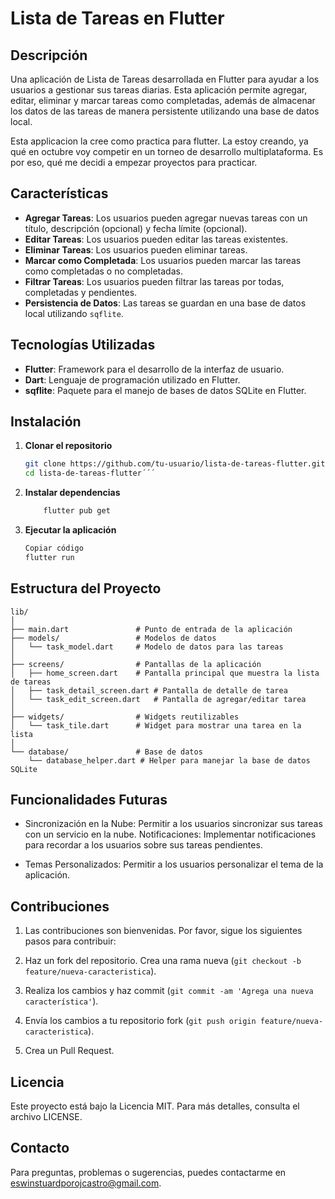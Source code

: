 # Lista de Tareas en Flutter

## Descripción

Una aplicación de Lista de Tareas desarrollada en Flutter para ayudar a los usuarios a gestionar sus tareas diarias. Esta aplicación permite agregar, editar, eliminar y marcar tareas como completadas, además de almacenar los datos de las tareas de manera persistente utilizando una base de datos local.

Esta applicacion la cree como practica para flutter. La estoy creando, ya qué en octubre voy competir en un torneo de desarrollo multiplataforma. Es por eso, qué me decidi a empezar proyectos para practicar.

## Características

- **Agregar Tareas**: Los usuarios pueden agregar nuevas tareas con un título, descripción (opcional) y fecha límite (opcional).
- **Editar Tareas**: Los usuarios pueden editar las tareas existentes.
- **Eliminar Tareas**: Los usuarios pueden eliminar tareas.
- **Marcar como Completada**: Los usuarios pueden marcar las tareas como completadas o no completadas.
- **Filtrar Tareas**: Los usuarios pueden filtrar las tareas por todas, completadas y pendientes.
- **Persistencia de Datos**: Las tareas se guardan en una base de datos local utilizando `sqflite`.

## Tecnologías Utilizadas

- **Flutter**: Framework para el desarrollo de la interfaz de usuario.
- **Dart**: Lenguaje de programación utilizado en Flutter.
- **sqflite**: Paquete para el manejo de bases de datos SQLite en Flutter.

## Instalación

1. **Clonar el repositorio**

   ```bash
   git clone https://github.com/tu-usuario/lista-de-tareas-flutter.git
   cd lista-de-tareas-flutter´´´

2. **Instalar dependencias**

    ```bash
        flutter pub get
    ```

3. **Ejecutar la aplicación**

    ```bash
    Copiar código
    flutter run
    ```

## Estructura del Proyecto

```bahs
lib/
│
├── main.dart               # Punto de entrada de la aplicación
├── models/                 # Modelos de datos
│   └── task_model.dart     # Modelo de datos para las tareas
│
├── screens/                # Pantallas de la aplicación
│   ├── home_screen.dart    # Pantalla principal que muestra la lista de tareas
│   ├── task_detail_screen.dart # Pantalla de detalle de tarea
│   └── task_edit_screen.dart   # Pantalla de agregar/editar tarea
│
├── widgets/                # Widgets reutilizables
│   └── task_tile.dart      # Widget para mostrar una tarea en la lista
│
└── database/               # Base de datos
    └── database_helper.dart # Helper para manejar la base de datos SQLite
```

## Funcionalidades Futuras

- Sincronización en la Nube: Permitir a los usuarios sincronizar sus tareas con un servicio en la nube.
Notificaciones: Implementar notificaciones para recordar a los usuarios sobre sus tareas pendientes.

- Temas Personalizados: Permitir a los usuarios personalizar el tema de la aplicación.

## Contribuciones

1. Las contribuciones son bienvenidas. Por favor, sigue los siguientes pasos para contribuir:

2. Haz un fork del repositorio.
Crea una rama nueva (```git checkout -b feature/nueva-caracteristica```).

3. Realiza los cambios y haz commit (```git commit -am 'Agrega una nueva característica'```).

4. Envía los cambios a tu repositorio fork (```git push origin feature/nueva-caracteristica```).

5. Crea un Pull Request.

## Licencia

Este proyecto está bajo la Licencia MIT. Para más detalles, consulta el archivo LICENSE.

## Contacto

Para preguntas, problemas o sugerencias, puedes contactarme en [eswinstuardporojcastro@gmail.com](mailto:eswinstuardporojcastro@gmail.com).
